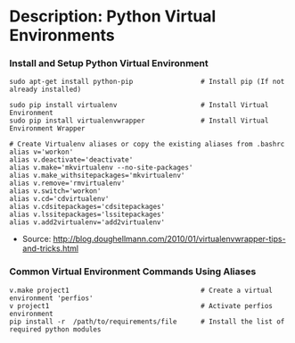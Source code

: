 # Description: Python Virtual Environments

### Install and Setup Python Virtual Environment
```
sudo apt-get install python-pip                 # Install pip (If not already installed)

sudo pip install virtualenv                     # Install Virtual Environment
sudo pip install virtualenvwrapper              # Install Virtual Environment Wrapper

# Create Virtualenv aliases or copy the existing aliases from .bashrc
alias v='workon'
alias v.deactivate='deactivate'
alias v.make='mkvirtualenv --no-site-packages'
alias v.make_withsitepackages='mkvirtualenv'
alias v.remove='rmvirtualenv'
alias v.switch='workon'
alias v.cd='cdvirtualenv'
alias v.cdsitepackages='cdsitepackages'
alias v.lssitepackages='lssitepackages'
alias v.add2virtualenv='add2virtualenv'
```
* Source: http://blog.doughellmann.com/2010/01/virtualenvwrapper-tips-and-tricks.html

### Common Virtual Environment Commands Using Aliases
```
v.make project1                                 # Create a virtual environment 'perfios'
v project1                                      # Activate perfios environment
pip install -r  /path/to/requirements/file      # Install the list of required python modules
```
